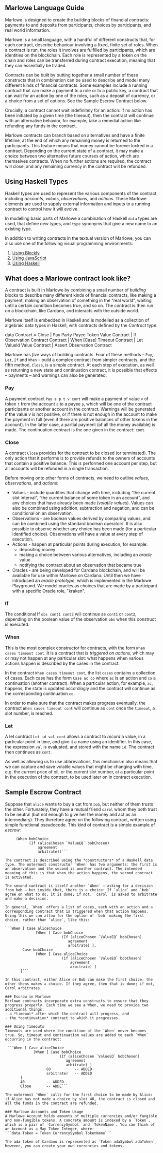 


## Marlowe Language Guide
Marlowe is designed to create the building blocks of financial contracts: payments to and deposits from participants, choices by participants, and real world information. 

Marlowe is a small language, with a handful of different constructs that, for each contract, describe behaviour involving a fixed, finite set of roles. When a contract is run, the roles it involves are fulfilled by participants, which are identities on the blockchain. Each role is represented by a token on the chain and roles can be transferred during contract execution, meaning that they can essentially be traded. 

Contracts can be built by putting together a small number of these constructs that in combination can be used to describe and model many different kinds of financial contracts. Some examples include a running contract that can make a payment to a role or to a public key, a contract that can wait for an action by one of the roles, such as a deposit of currency, or a choice from a set of options. See the Sample Escrow Contract below.

Crucially, a contract cannot wait indefinitely for an action: if no action has been initiated by a given time (the timeout), then the contract will continue with an alternative behavior, for example, take a remedial action like refunding any funds in the contract. 

Marlowe contracts can branch based on alternatives and have a finite lifetime, at the end of which any remaining money is returned to the participants. This feature means that money cannot be forever locked in a contract. Depending on the current state of a contract, it may make a choice between two alternative future courses of action, which are themselves contracts. When no further actions are required, the contract will close, and any remaining currency in the contract will be refunded.

## Using Haskell Types
Haskell types are used to represent the various components of the contract, including *accounts*, *values*, *observations*, and *actions*. These Marlowe elements are used to supply external information and inputs to a running contract to control how it will evolve.

In modelling basic parts of Marlowe a combination of Haskell `data` types are used, that define *new* types, and `type` synonyms that give a new name to an existing type.

In addition to writing contracts in the textual version of Marlowe, you can also use one of the following visual programming environments:
1. [Using Blockly](https://docs.cardano.org/en/latest/marlowe/get-started-blockly.html)
2. [Using JavaScript](https://docs.cardano.org/en/latest/marlowe/get-started-haskell.html)
3. [Using Haskell](https://docs.cardano.org/en/latest/marlowe/get-started-js.html)

## What does a Marlowe contract look like?
A contract is built in Marlowe by combining a small number of *building* blocks to describe many different kinds of financial contracts, like making a payment, making an observation of something in the “real world”, waiting until a certain condition becomes true, and so on. The contract is then run on a blockchain, like Cardano, and interacts with the outside world. 

Marlowe itself is embedded in Haskell and is modelled as a collection of algebraic data types in Haskell, with contracts defined by the *Contract* type:

data Contract = Close
              | Pay Party Payee Token Value Contract
              | If Observation Contract Contract
              | When [Case] Timeout Contract
              | Let ValueId Value Contract
              | Assert Observation Contract

Marlowe has *five* ways of building contracts. Four of these methods – `Pay`, `Let`, `If` and `When` – build a complex contract from simpler contracts, and the fifth method, `Close`, is a simple contract. At each step of execution, as well as returning a new state and continuation contract, it is possible that effects – payments – and warnings can also be generated.

### Pay
A payment contract `Pay a p t v cont` will make a payment of value `v` of token `t` from the account `a` to a payee `p`, which will be one of the contract participants or another account in the contract. Warnings will be generated if the value v is not positive, or if there is not enough in the account to make the payment in full (even if there are positive balances of other tokens in the account). In the latter case, a partial payment (of all the money available) is made. The continuation contract is the one given in the contract: `cont`.

### Close
A contract `Close` provides for the contract to be closed (or terminated). The only action that it performs is to provide refunds to the owners of accounts that contain a positive balance. This is performed one account per step, but all accounts will be refunded in a single transaction.

Before moving onto other forms of contracts, we need to outline *values*, *observations*, and *actions*:

- Values - include quantities that change with time, including “the current slot interval”, “the current balance of some token in an account”, and any choices that have already been made (*volatile values*). Values can also be combined using addition, subtraction and negation, and can be conditional on an observation.
- Observations - are boolean values derived by comparing values, and can be combined using the standard boolean operators. It is also possible to observe whether any choice has been made (for a particular identified choice). Observations will have a value at every step of execution. 
- Actions - happen at particular points during execution, for example:
    - depositing money
    - making a choice between various alternatives, including an *oracle* value
    - notifying the contract about an observation that became true
- Oracles - are being developed for Cardano blockchain, and will be available for use within Marlowe on Cardano. Until then we have introduced an *oracle prototype*, which is implemented in the Marlowe Playground. We model oracles as choices that are made by a participant with a specific Oracle role, "kraken".

### If
The conditional If `obs cont1 cont2` will continue as `cont1` or `cont2`, depending on the boolean value of the observation `obs` when this construct is executed.

### When
This is the most complex constructor for contracts, with the form `When cases timeout cont`. It is a contract that is *triggered on actions*, which may or may not happen at any particular slot: what happens when various actions happen is described by the cases in the contract.

In the contract `When cases timeout cont`, the list `cases` contains a collection of cases. Each case has the form `Case ac co` where `ac` is an action and `co` a continuation (another contract). When a particular action, for example, `ac`, happens, the state is updated accordingly and the contract will continue as the corresponding continuation `co`.

In order to make sure that the contract makes progress eventually, the contract `When cases timeout cont` will continue as `cont` once the `timeout`, a slot number, is reached.

### Let
A let contract `Let id val cont` allows a contract to *record* a value, in a particular point in time, and give it a name using an identifier. In this case, the expression `val` is evaluated, and stored with the name `id`. The contract then continues as `cont`.

As well as allowing us to use abbreviations, this mechanism also means that we can capture and save volatile values that might be changing with time, e.g. the current price of oil, or the current slot number, at a particular point in the execution of the contract, to be used later on in contract execution.

## Sample Escrow Contract
Suppose that `alice` wants to buy a cat from `bob`, but neither of them trusts the other. Fortunately, they have a mutual friend `carol` whom they both trust to be neutral (but not enough to give her the money and act as an intermediary). They therefore agree on the following contract, written using simple functional pseudocode. This kind of contract is a simple example of *escrow*:

```When aliceChoice
     (When bobChoice
           (If (aliceChosen `ValueEQ` bobChosen)
               agreement
               arbitrate))```

The contract is described using the *constructors* of a Haskell data type. The outermost constructor `When` has two arguments: the first is an observation and the second is another contract. The intended meaning of this is that when the action happens, the second contract is activated.

The second contract is itself another `When` – asking for a decision from bob – but inside that, there is a choice: If `alice` and `bob` agree on what to do, it is done; if not, `carol` is asked to arbitrate and make a decision.

In general, `When` offers a list of cases, each with an action and a corresponding contract that is triggered when that action happens. Using this we can allow for the option of `bob` making the first choice, rather than `alice`, like this:

```When [ Case aliceChoice
              (When [ Case bobChoice
                          (If (aliceChosen `ValueEQ` bobChosen)
                             agreement
                             arbitrate) ],
        Case bobChoice
              (When [ Case aliceChoice
                          (If (aliceChosen `ValueEQ` bobChosen)
                              agreement
                              arbitrate) ]
       ]```

In this contract, either Alice or Bob can make the first choice; the other thens makes a choice. If they agree, then that is done; if not, Carol arbitrates. 

### Escrow in Marlowe
Marlowe contracts incorporate extra constructs to ensure that they progress properly. Each time we see a When, we need to provide two additional things:
- a *timeout* after which the contract will progress, and
- the *continuation* contract to which it progresses.

### Using Timeouts
Timeouts are used where the condition of the `When` never becomes true. So, timeout and continuation values are added to each `When` occurring in the contract:

 ```​When [ Case aliceChoice
             ​(When [ Case bobChoice
                         ​(If (aliceChosen `ValueEQ` bobChosen)
                            ​agreement
                            ​arbitrate) ]
                   ​60           -- ADDED
                   ​arbitrate)   -- ADDED
       ​]
       ​40          -- ADDED
       ​Close       -- ADDE```

The outermost `When` calls for the first choice to be made by Alice: if Alice has not made a choice by slot 40, the contract is closed and all the funds in the contract are refunded.

### Marlowe Accounts and Token Usage
A Marlowe Account holds amounts of multiple currencies and/or fungible and non-fungible tokens. A concrete amount is indexed by a `Token`, which is a pair of `CurrencySymbol` and `TokenName`. You can think of an Account as a Map Token Integer, where:
```data Token = Token CurrencySymbol TokenName```

The ada token of Cardano is represented as `Token adaSymbol adaToken`, however, you can create your own currencies and tokens. 
